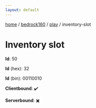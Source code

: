 ```yaml
---
layout: default
---
```


[home](/)  /  [bedrock160](/protocol/bedrock160)  /  [play](/protocol/bedrock160/play)  /  inventory-slot

# Inventory slot

**Id**: 50

**Id** (hex): 32

**Id** (bin): 00110010

**Clientbound**: ✔️

**Serverbound**: ✖️

